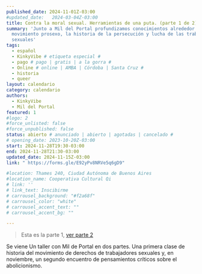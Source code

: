 ```yaml
---
published_date: 2024-11-01Z-03:00
#updated_date:   2024-03-04Z-03:00
title: Contra la moral sexual. Herramientas de una puta. (parte 1 de 2)
summary: 'Junto a Mil del Portal profundizamos conocimientos alrededor del
  movimiento prosexo, la historia de la persecución y lucha de las trabajadoras
  sexuales'
tags:
  - español
  - KinkyVibe # etiqueta especial #
  - pago # pago | gratis | a la gorra #
  - Online # online | AMBA | Córdoba | Santa Cruz #
  - historia
  - queer
layout: calendario
category: calendario
authors:
  - KinkyVibe
  - Mil del Portal
featured: 1
#logo: 2
#force_unlisted: false
#force_unpublished: false
status: abierto # anunciado | abierto | agotadas | cancelado #
# opening_date: 2023-10-20Z-03:00
start: 2024-11-28T19:30-03:00
end: 2024-11-28T21:30-03:00
updated_date: 2024-11-15Z-03:00
link: " https://forms.gle/E92yPv8NRVe5q6gD9"

#location: Thames 240, Ciudad Autónoma de Buenos Aires
#location_name: Cooperativa Cultural Qi
# link: ''
# link_text: Inscibirme
# carrousel_background: "#f2a68f"
# carrousel_color: "white"
# carrousel_accent_text: ""
# carrousel_accent_bg: ""

---
```

> Esta es la parte 1, [ver parte 2](/calendario/contra-la-moral-sexual-2024-11-parte-2)

Se viene Un taller con Mil de Portal en dos partes. Una primera clase de historia del movimiento de derechos de trabajadores sexuales y, en noviembre, un segundo encuentro de pensamientos críticos sobre el abolicionismo.

